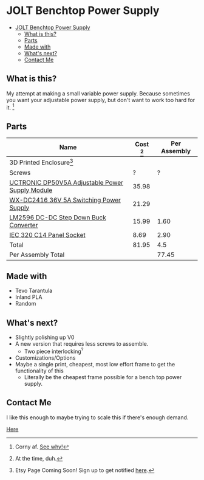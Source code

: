 # JOLT Benchtop Power Supply

<!-- TOC -->

- [JOLT Benchtop Power Supply](#jolt-benchtop-power-supply)
  - [What is this?](#what-is-this)
  - [Parts](#parts)
  - [Made with](#made-with)
  - [What's next?](#whats-next)
  - [Contact Me](#contact-me)

<!-- /TOC -->
## What is this?
 
My attempt at making a small variable power supply. Because sometimes you want your adjustable power supply, but don't want to work too hard for it. [^1]
 
 
[^1]: Corny af. [See why!](https://amzn.to/3gnkHUb)
 
## Parts

| Name | Cost [^2] | Per Assembly |
| --- | ----------- | --- |
| 3D Printed Enclosure[^3] |  |
| Screws | ? | ? |
| [UCTRONIC DP50V5A Adjustable Power Supply Module](https://amzn.to/34FX7Q8) | 35.98 | |
| [WX-DC2416 36V 5A Switching Power Supply](https://amzn.to/3GvGlQN) | 21.29 ||
| [LM2596 DC-DC Step Down Buck Converter](https://amzn.to/3rCgMcN) | 15.99 | 1.60 |
| [IEC 320 C14 Panel Socket](https://amzn.to/3guENvC) | 8.69 | 2.90 |
| Total | 81.95 | 4.5 |
Per Assembly Total | | 77.45 | 


[^2]: At the time, duh.
[^3]: Etsy Page Coming Soon! Sign up to get notified [here](https://forms.gle/KtF2VuANfnq3saW86).
 
 ## Made with

- Tevo Tarantula
- Inland PLA
- Random 

## What's next?

- Slightly polishing up V0
- A new version that requires less screws to assemble.
  - Two piece interlocking<sup>?</sup> 
- Customizations/Options
- Maybe a single print, cheapest, most low effort frame to get the functionality of this 
  - Literally be the cheapest frame possible for a bench top power supply.

## Contact Me
I like this enough to maybe trying to scale this if there's enough demand. 

[Here](https://forms.gle/nS2JpwYrKor3e34L8)